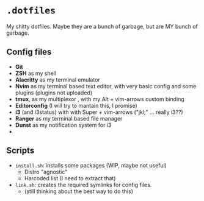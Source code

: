 # `.dotfiles`

My shitty dotfiles. Maybe they are a bunch of garbage, but are MY bunch of
garbage.

## Config files

- **Git**
- **ZSH** as my shell
- **Alacritty** as my terminal emulator
- **Nvim** as my terminal based text editor, with very basic config and some plugins (plugins not uploaded)
- **tmux**, as my multiplexor , with my Alt + vim-arrows custom binding
- **Editorconfig** (I will try to mantain this, I promise)
- **i3** (and i3status) with with Super + vim-arrows ("jkl;" ... really i3??)
- **Ranger** as my terminal based file manager
- **Dunst** as my notification system for i3
-
## Scripts

- `install.sh`: installs some packages (WIP, maybe not useful)
    - Distro "agnostic"
    - Harcoded list (I need to extract that)
- `link.sh`: creates the required symlinks for config files. 
    - (still thinking about the best way to do this)
